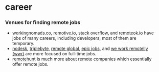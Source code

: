 # career

### Venues for finding remote jobs

* [workingnomads.co](https://www.workingnomads.co/jobs), [remotive.io](https://remotive.io/), [stack overflow](https://stackoverflow.com/jobs), and [remoteok.io](https://remoteok.io/) have jobs of many careers, including developers, most of them are temporary.
* [nodesk](https://nodesk.co/remote-jobs/), [triplebyte](https://triplebyte.com/), [remote global](https://remoteglobal.com/), [epic jobs](https://epicjobs.co/), and [we work remotelly \(wwr\)](https://weworkremotely.com/) are more focused on full-time jobs.
* [remotehunt](http://remotehunt.com/) is much more about remote companies which essentially offer remote jobs.

